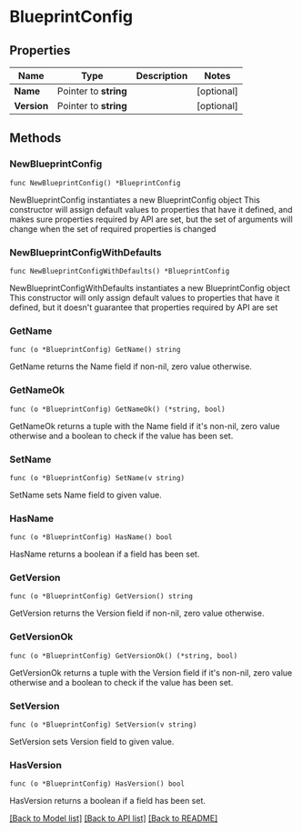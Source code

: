 # BlueprintConfig

## Properties

Name | Type | Description | Notes
------------ | ------------- | ------------- | -------------
**Name** | Pointer to **string** |  | [optional] 
**Version** | Pointer to **string** |  | [optional] 

## Methods

### NewBlueprintConfig

`func NewBlueprintConfig() *BlueprintConfig`

NewBlueprintConfig instantiates a new BlueprintConfig object
This constructor will assign default values to properties that have it defined,
and makes sure properties required by API are set, but the set of arguments
will change when the set of required properties is changed

### NewBlueprintConfigWithDefaults

`func NewBlueprintConfigWithDefaults() *BlueprintConfig`

NewBlueprintConfigWithDefaults instantiates a new BlueprintConfig object
This constructor will only assign default values to properties that have it defined,
but it doesn't guarantee that properties required by API are set

### GetName

`func (o *BlueprintConfig) GetName() string`

GetName returns the Name field if non-nil, zero value otherwise.

### GetNameOk

`func (o *BlueprintConfig) GetNameOk() (*string, bool)`

GetNameOk returns a tuple with the Name field if it's non-nil, zero value otherwise
and a boolean to check if the value has been set.

### SetName

`func (o *BlueprintConfig) SetName(v string)`

SetName sets Name field to given value.

### HasName

`func (o *BlueprintConfig) HasName() bool`

HasName returns a boolean if a field has been set.

### GetVersion

`func (o *BlueprintConfig) GetVersion() string`

GetVersion returns the Version field if non-nil, zero value otherwise.

### GetVersionOk

`func (o *BlueprintConfig) GetVersionOk() (*string, bool)`

GetVersionOk returns a tuple with the Version field if it's non-nil, zero value otherwise
and a boolean to check if the value has been set.

### SetVersion

`func (o *BlueprintConfig) SetVersion(v string)`

SetVersion sets Version field to given value.

### HasVersion

`func (o *BlueprintConfig) HasVersion() bool`

HasVersion returns a boolean if a field has been set.


[[Back to Model list]](../README.md#documentation-for-models) [[Back to API list]](../README.md#documentation-for-api-endpoints) [[Back to README]](../README.md)



